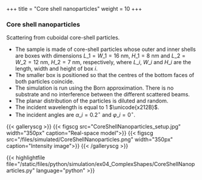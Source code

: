 +++
title = "Core shell nanoparticles"
weight = 10
+++

### Core shell nanoparticles

Scattering from cuboidal core-shell particles.

* The sample is made of core-shell particles whose outer and inner shells are boxes with dimensions $L\_1 = W\_1 = 16$ nm, $H\_1 = 8$ nm and $L\_2 = W\_2 = 12$ nm, $H\_2 = 7$ nm, respectively, where $L\_i$, $W\_i$ and $H\_i$ are the length, width and height of box $i$.
* The smaller box is positioned so that the centres of the bottom faces of both particles coincide.
* The simulation is run using the Born approximation. There is no substrate and no interference between the different scattered beams.
* The planar distribution of the particles is diluted and random.
* The incident wavelength is equal to $1$ $\unicode{x212B}$.
* The incident angles are $\alpha\_i = 0.2 ^{\circ}$ and $\varphi\_i = 0^{\circ}$.

{{< galleryscg >}}
{{< figscg src="CoreShellNanoparticles_setup.jpg" width="350px" caption="Real-space model">}}
{{< figscg src="/files/simulated/CoreShellNanoparticles.png" width="350px" caption="Intensity image">}}
{{< /galleryscg >}}

{{< highlightfile file="/static/files/python/simulation/ex04_ComplexShapes/CoreShellNanoparticles.py" language="python" >}}
